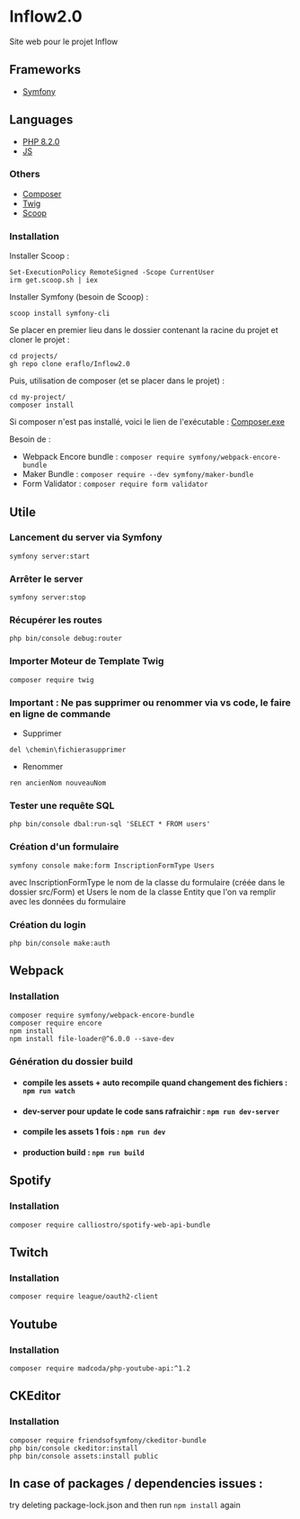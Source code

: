 # Inflow2.0

Site web pour le projet Inflow

## Frameworks

- [Symfony](https://symfony.com/)

## Languages

- [PHP 8.2.0](https://www.php.net/)
- [JS](https://developer.mozilla.org/fr/docs/Web/JavaScript)


### Others

- [Composer](https://getcomposer.org/)
- [Twig](https://twig.symfony.com/doc/)
- [Scoop](https://scoop.sh/)


### Installation

Installer Scoop :
```
Set-ExecutionPolicy RemoteSigned -Scope CurrentUser
irm get.scoop.sh | iex
```
Installer Symfony (besoin de Scoop) :
```
scoop install symfony-cli
```

Se placer en premier lieu dans le dossier contenant la racine du projet et cloner le projet  :

```
cd projects/
gh repo clone eraflo/Inflow2.0
```

Puis, utilisation de composer (et se placer dans le projet) :
```
cd my-project/
composer install
```

Si composer n'est pas installé, voici le lien de l'exécutable : [Composer.exe](https://getcomposer.org/Composer-Setup.exe)

Besoin de :
- Webpack Encore bundle : ```composer require symfony/webpack-encore-bundle```
- Maker Bundle : ```composer require --dev symfony/maker-bundle```
- Form Validator : ```composer require form validator```


## Utile
### Lancement du server via Symfony
```
symfony server:start
```
### Arrêter le server
```
symfony server:stop
```

### Récupérer les routes
```
php bin/console debug:router
```

### Importer Moteur de Template Twig
```
composer require twig
```

### Important : Ne pas supprimer ou renommer via vs code, le faire en ligne de commande

- Supprimer
```
del \chemin\fichierasupprimer
```

- Renommer
```
ren ancienNom nouveauNom
```

### Tester une requête SQL
```
php bin/console dbal:run-sql 'SELECT * FROM users'
```

### Création d'un formulaire
```
symfony console make:form InscriptionFormType Users
```
avec InscriptionFormType le nom de la classe du formulaire (créée dans le dossier src/Form) et Users le nom de la classe Entity que l'on va remplir avec les données du formulaire

### Création du login
```
php bin/console make:auth 
```

## Webpack

### Installation
```
composer require symfony/webpack-encore-bundle
composer require encore
npm install
npm install file-loader@^6.0.0 --save-dev
```

### Génération du dossier build

- #### compile les assets + auto recompile quand changement des fichiers : ```npm run watch```
- #### dev-server pour update le code sans rafraichir : ```npm run dev-server```
- #### compile les assets 1 fois : ```npm run dev```
- #### production build : ```npm run build```

## Spotify

### Installation
```
composer require calliostro/spotify-web-api-bundle
```

## Twitch

### Installation
```
composer require league/oauth2-client
```

## Youtube

### Installation
```
composer require madcoda/php-youtube-api:^1.2  
```

## CKEditor

### Installation
```
composer require friendsofsymfony/ckeditor-bundle
php bin/console ckeditor:install
php bin/console assets:install public 
```

## In case of packages / dependencies issues :

try deleting package-lock.json and then run ```npm install``` again


